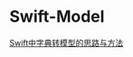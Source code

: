 # Swift-Model
[Swift中字典转模型的思路与方法](http://tsuios.com/2016/06/15/Swift%E5%AD%97%E5%85%B8%E8%BD%AC%E6%A8%A1%E5%9E%8B%E7%9A%84%E6%80%9D%E8%B7%AF%E4%B8%8E%E6%96%B9%E6%B3%95/)
